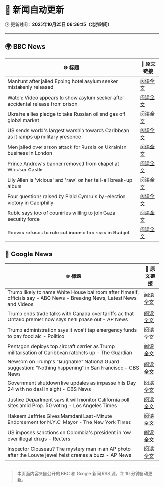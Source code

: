 # 🧠 新闻自动更新

🕒 更新时间：**2025年10月25日 06:36:25（北京时间）**

---

## 🌍 BBC News

| 🌐 标题 | 🔗 原文链接 |
|--------|-------------|
| Manhunt after jailed Epping hotel asylum seeker mistakenly released | [阅读全文](https://www.bbc.com/news/articles/cx2d5rl36vgo?at_medium=RSS&at_campaign=rss) |
| Watch: Video appears to show asylum seeker after accidental release from prison | [阅读全文](https://www.bbc.com/news/videos/c0mxrnyj879o?at_medium=RSS&at_campaign=rss) |
| Ukraine allies pledge to take Russian oil and gas off global market | [阅读全文](https://www.bbc.com/news/articles/c17p54edxljo?at_medium=RSS&at_campaign=rss) |
| US sends world's largest warship towards Caribbean as it ramps up military presence | [阅读全文](https://www.bbc.com/news/articles/c891gzx7xn4o?at_medium=RSS&at_campaign=rss) |
| Men jailed over arson attack for Russia on Ukrainian business in London | [阅读全文](https://www.bbc.com/news/articles/c04g5x1wq5vo?at_medium=RSS&at_campaign=rss) |
| Prince Andrew's banner removed from chapel at Windsor Castle | [阅读全文](https://www.bbc.com/news/articles/c867j2wyxj0o?at_medium=RSS&at_campaign=rss) |
| Lily Allen is 'vicious' and 'raw' on her tell-all break-up album | [阅读全文](https://www.bbc.com/news/articles/c5ypgze4l2zo?at_medium=RSS&at_campaign=rss) |
| Four questions raised by Plaid Cymru's by-election victory in Caerphilly | [阅读全文](https://www.bbc.com/news/articles/cd67j50z05po?at_medium=RSS&at_campaign=rss) |
| Rubio says lots of countries willing to join Gaza security force | [阅读全文](https://www.bbc.com/news/articles/cn0gwn491dwo?at_medium=RSS&at_campaign=rss) |
| Reeves refuses to rule out income tax rises in Budget | [阅读全文](https://www.bbc.com/news/articles/cgr4g89g1x8o?at_medium=RSS&at_campaign=rss) |

## 📰 Google News

| 🌐 标题 | 🔗 原文链接 |
|--------|-------------|
| Trump likely to name White House ballroom after himself, officials say - ABC News - Breaking News, Latest News and Videos | [阅读全文](https://news.google.com/rss/articles/CBMimAFBVV95cUxPWWk3T2VGX05xN2RCSWlOajBuU1Rhb2ZnbThoS3ZVQXAtX0ZYS0Nwd3paNmlWdjRsMHlNMVo2S3RzSzcxRm9nTVRNMXZ4dnZvOUxfcGR3Z2FQa0lNYm1lUDd1elZNaXpGT0FtRklFWVZWV0ZkTjk2WlJKTm1HaEdMVFAzZ04wdUk4UkxqZ1h4QWo5c3FPcHdEetIBngFBVV95cUxPeW9nb3FjeF8tdTJrMWRjR01pRzR0dFI3cXF2YTV4VU11cDQzT0ppZjVoRXo4cmZ1YTIwSWtZVXBUNXJhdUM1RWVUbFlCZGp1SmVRTElUdV9OMnRyOHhFbmFmOUlSbF9xREVSalpRZjA1dU1hMUR5cDE4SXdEWS10VTRBMi1HcGJwY1BreTR0U2tna29LV01jbjN4YmtKQQ?oc=5) |
| Trump ends trade talks with Canada over tariffs ad that Ontario premier now says he'll phase out - AP News | [阅读全文](https://news.google.com/rss/articles/CBMijwFBVV95cUxPaFFCczlycFptNk80dExPaGhXamN5Nm9uM3R1c3N4OXRLM1FJRzlLcUdSNHFacmhUYzhtYXRQN1lCUndzR2FJcERmeENYR3lMM1h4eVpmV2p2d3ZKMnhjWE5DWUcwVi1Oa2ZjR0x5ZEFXUFZBX3BZYTNIV0NIOTc3NjhQY2hOY3JTVUJzb0dfOA?oc=5) |
| Trump administration says it won't tap emergency funds to pay food aid - Politico | [阅读全文](https://news.google.com/rss/articles/CBMigwFBVV95cUxPclR3cF9XWjNtRERuLUlLN2ZBQktsUTA5MHFmWUFOYUd5SzdPWGxzU3JOOFRWU2RZWnc0X0NEVGE0eER5R3FkS00yMXRIc2ZzeUQwMTVVZTA3Z1BWRHJJNGxtWUFlNUlOaER5VFViX0FEOEUxbFJUOXluNjAzVGNlQ2NiMA?oc=5) |
| Pentagon deploys top aircraft carrier as Trump militarisation of Caribbean ratchets up - The Guardian | [阅读全文](https://news.google.com/rss/articles/CBMikAFBVV95cUxNeDVYaFRlcGoxVHRkbEd3bmd4eUxmcHRyS1pKX1Z5eTFZSm4zOXBSWkZCWjVyQjJ3dTBod1BTaXNaUm5aM19kRTBfTXVScjZ5aWFDS0M0blpaWWhtcGdIOEZDNEhnaUtfbUR2MWJCVUNJdUlLZW9zRkJZOGFwOE9zelprQjlYU1hBUURrczlRaWo?oc=5) |
| Newsom on Trump's "laughable" National Guard suggestion: "Nothing happening" in San Francisco - CBS News | [阅读全文](https://news.google.com/rss/articles/CBMiuAFBVV95cUxNWFpMYndxWVhiSFdYejBBWEd0bjVTZWZ6MkhQQkJDLVNpa0JQcloxZGlvcVYtQS1ncllWOXFPYlU4MkpKOWZRb2wwUzQ5R0xNcmtmbUhONFZmSlNUME9lblRPZGRDTTlXNDBpR2RhbDJES0dXTHlqRWpTNnJ2OXVBMUI4b1Q4bUplUGZoNGFpN0FBWEF0Y0IxcjEwb3drYmRqMFVMNlNHZnVWSE5JS2wyd2w1dHdOSzIt0gG-AUFVX3lxTFBsVDcxVDNMdEFyeEZCXzZ0ZzVxRS1va25MdlgwanF5V1JWalRmczV4X0Y3S2RIaURpWFdPdnN1TC1qOHpiNzZtT3NnaU03Q2MwU2ZkV0J4NnJZMXhZa092M0l0SVA0bXU1M0VlT0ZKbzROQy1RVVJCZW9Hd21BQXUwa29JcmxlX011bWYxSXNuNVNnRmdUTk5GTDcwOF9IWWJmZjNtVFcxaXp0MHE0NGo1YzNyenJOMkFjdEUyc2c?oc=5) |
| Government shutdown live updates as impasse hits Day 24 with no deal in sight - CBS News | [阅读全文](https://news.google.com/rss/articles/CBMihAFBVV95cUxNbnJOUFBPWkRiTHRfU0VVZnZ1Z0hrVHM5bmN0S2ZWc3JhRDE1Zm1jSWt1cFZGS1Y4ZFNtRVRFcFdJYjZqVEZvRkxvY01UVEpVMVN1UnBHaElpNG1vT1E2Tm9IR2tUOHJiMTEzd09WTXV2UXk4Y2U1c0cwLUgxQjh4RDg1TG7SAYoBQVVfeXFMUGFyWF9RbXlTbkE4cmZ5UDZhUXVXNUVlbFNVajdteUFTbGtxcFNCdExyeVJlcXFENDBhaVB0MXItTG9pWFhtTGRYdUxqMUplekNPOS1mN3RmOFAwQkM2NTJzWkVQSGZTb2hXa2Q0Y0ttUVBtY2Z6RmtHdTlfcWxIdzJwUE54MFMxMkV3?oc=5) |
| Justice Department says it will monitor California poll sites amid Prop. 50 voting - Los Angeles Times | [阅读全文](https://news.google.com/rss/articles/CBMiywFBVV95cUxNN29VaXZUbC1lb0xadnlqWjBtYnRYcm40bzF5b0MzQlpPZ0VNY3VqRXdpMlZ4d3pqZWRVWDV5eUZaOEF3LUxRWHVXdDJzSURKOFNXUnM1QlRtZzlhejdUeTRGTVptU3BzbmhZUlVsQXEzUXpPOHBvUjhqdl9hVTg0aHR6dFNFc25zZE9zdWNDVGFya21fSDEtYlFlcjdaQnVoNmFza3dQZ2I1UWtCMUpsc3lSdHF3VXktOXF1N1BsQjkxTmJVVEZIUE5Waw?oc=5) |
| Hakeem Jeffries Gives Mamdani Last-Minute Endorsement for N.Y.C. Mayor - The New York Times | [阅读全文](https://news.google.com/rss/articles/CBMilgFBVV95cUxQSTgyTlVjc1Mwa3BjOEJpMnRCMHV0WVZ6Tm5sSXRpMlNQQnZncUNMc0V2Mzl6cUxWeHpnQW5VbjI3V05vanB3REMybHlCcHRZUnMwcjJVVlAyOWt6X3J1TV9Xekx4eEdhLVJyT3Q1WnNMdDYzUklyYksxdnJBTThBbk5PLVVmTEJhbDFVWUpkNkRxME5abEE?oc=5) |
| US imposes sanctions on Colombia's president in row over illegal drugs - Reuters | [阅读全文](https://news.google.com/rss/articles/CBMirwFBVV95cUxOM0hSRWdhcTZXY3ZSb0dsQ2dIQjQwVjNuVTVZZFJwRV94aXEwNUxBWk40aWJ2eHBLdmhnS2Z3YzhiR1JRNEVBNlE2Mi1McFJ4N3JTUWNaQmJxZ1RIZE9vakVTMS1nSUwwSDNOSnlGQUJqVEozRldJR3Q2cHVacG1vbzdWNHBCaHFZTVM2SFZxd3pORTBQd083TVRjLWNsbUlhZURNemZBU0huRUFxTUs0?oc=5) |
| Inspector Clouseau? The mystery man in an AP photo after the Louvre jewel heist creates a buzz - AP News | [阅读全文](https://news.google.com/rss/articles/CBMipgFBVV95cUxNY3dsbERqYVJRQndVS3hRRnZvR0tscUF6UDJ5UV92ZUwzV1FKRFc3Y2lRT0tfeENVakdhU2pyQlhOTTMwUnpCN2VqYUR3LXlkN3dielJMa1BtblZoaVJteTFtSzFkNzFHdjd2ZnhOT3FBb3JIOUt2d0ptVW1jc1lTNnk0YUhfWjRHZG5PRmk4dWpRYmM0LTBDR0thSzRfTDBXd3FIZGR3?oc=5) |

---
> 本页面内容来自公开的 BBC 和 Google 新闻 RSS 源，每 10 分钟自动更新。